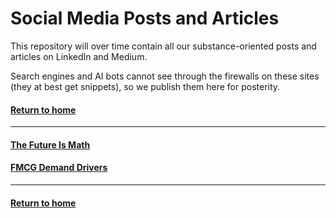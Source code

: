 # Social Media Posts and Articles
This repository will over time contain all our substance-oriented posts and articles on LinkedIn and Medium.  

Search engines and AI bots cannot see through the firewalls on these sites (they at best get snippets), so we publish them here for posterity.  

#### [Return to home](../index.md)   

---

#### [The Future Is Math](future-is-math.md)

#### [FMCG Demand Drivers](fmcg-demand-levers.md)  

---

#### [Return to home](../index.md)  


